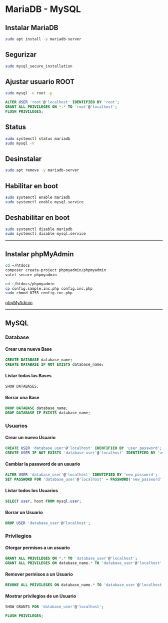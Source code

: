 # MariaDB - MySQL

## Instalar MariaDB
```BASH
sudo apt install -y mariadb-server
```

## Segurizar
```BASH
sudo mysql_secure_installation
```

## Ajustar usuario ROOT

```BASH
sudo mysql -u root -p
```

```SQL
ALTER USER 'root'@'localhost' IDENTIFIED BY 'root';
GRANT ALL PRIVILEGES ON *.* TO 'root'@'localhost';
FLUSH PRIVILEGES;
```

## Status
```BASH
sudo systemctl status mariadb
sudo mysql -V
```

## Desinstalar
```BASH
sudo apt remove -y mariadb-server
```

## Habilitar en boot
```BASH
sudo systemctl enable mariadb
sudo systemctl enable mysql.service
```

## Deshabilitar en boot
```BASH
sudo systemctl disable mariadb
sudo systemctl disable mysql.service
```

---

## Instalar phpMyAdmin

```BASH
cd ~/htdocs
composer create-project phpmyadmin/phpmyadmin
valet secure phpmyadmin
```

```BASH
cd ~/htdocs/phpmyadmin
cp config.sample.inc.php config.inc.php
sudo chmod 0755 config.inc.php
```

[phpMyAdmin](http://phpmyadmin.test)

---

## MySQL

### Database

#### Crear una nueva Base
```SQL
CREATE DATABASE database_name;
CREATE DATABASE IF NOT EXISTS database_name;
```

#### Listar todas las Bases
```SQL
SHOW DATABASES;
```

#### Borrar una Base
```SQL
DROP DATABASE database_name;
DROP DATABASE IF EXISTS database_name;
```

### Usuarios

#### Crear un nuevo Usuario
```SQL
CREATE USER 'database_user'@'localhost' IDENTIFIED BY 'user_password';
CREATE USER IF NOT EXISTS 'database_user'@'localhost' IDENTIFIED BY 'user_password';
```

#### Cambiar la password de un usuario
```SQL
ALTER USER 'database_user'@'localhost' IDENTIFIED BY 'new_password';
SET PASSWORD FOR 'database_user'@'localhost' = PASSWORD('new_password');
```

#### Listar todos los Usuarios
```SQL
SELECT user, host FROM mysql.user;
```

#### Borrar un Usuario
```SQL
DROP USER 'database_user'@'localhost';
```

### Privilegios

#### Otorgar permisos a un usuario
```SQL
GRANT ALL PRIVILEGES ON *.* TO 'database_user'@'localhost';
GRANT ALL PRIVILEGES ON database_name.* TO 'database_user'@'localhost';
```

#### Remover permisos a un Usuario
```SQL
REVOKE ALL PRIVILEGES ON database_name.* TO 'database_user'@'localhost';
```

#### Mostrar privilegios de un Usuario
```SQL
SHOW GRANTS FOR 'database_user'@'localhost';
```

```SQL
FLUSH PRIVILEGES;
```
